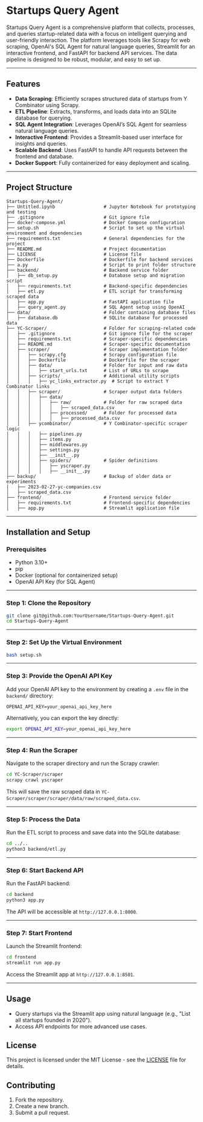 
# Startups Query Agent

Startups Query Agent is a comprehensive platform that collects, processes, and queries startup-related data with a focus on intelligent querying and user-friendly interaction. The platform leverages tools like Scrapy for web scraping, OpenAI's SQL Agent for natural language queries, Streamlit for an interactive frontend, and FastAPI for backend API services. The data pipeline is designed to be robust, modular, and easy to set up.

---

## Features

- **Data Scraping**: Efficiently scrapes structured data of startups from Y Combinator using Scrapy.  
- **ETL Pipeline**: Extracts, transforms, and loads data into an SQLite database for querying.  
- **SQL Agent Integration**: Leverages OpenAI’s SQL Agent for seamless natural language queries.  
- **Interactive Frontend**: Provides a Streamlit-based user interface for insights and queries.  
- **Scalable Backend**: Uses FastAPI to handle API requests between the frontend and database.  
- **Docker Support**: Fully containerized for easy deployment and scaling.

---

## Project Structure

```
Startups-Query-Agent/
├── Untitled.ipynb                  # Jupyter Notebook for prototyping and testing
├── .gitignore                      # Git ignore file
├── docker-compose.yml              # Docker Compose configuration
├── setup.sh                        # Script to set up the virtual environment and dependencies
├── requirements.txt                # General dependencies for the project
├── README.md                       # Project documentation
├── LICENSE                         # License file
├── Dockerfile                      # Dockerfile for backend services
├── a.py                            # Script to print folder structure
├── backend/                        # Backend service folder
│   ├── db_setup.py                 # Database setup and migration script
│   ├── requirements.txt            # Backend-specific dependencies
│   ├── etl.py                      # ETL script for transforming scraped data
│   ├── app.py                      # FastAPI application file
│   ├── query_agent.py              # SQL Agent setup using OpenAI
├── data/                           # Folder containing database files
│   ├── database.db                 # SQLite database for processed data
├── YC-Scraper/                     # Folder for scraping-related code
│   ├── .gitignore                  # Git ignore file for the scraper
│   ├── requirements.txt            # Scraper-specific dependencies
│   ├── README.md                   # Scraper-specific documentation
│   ├── scraper/                    # Scraper implementation folder
│   │   ├── scrapy.cfg              # Scrapy configuration file
│   │   ├── Dockerfile              # Dockerfile for the scraper
│   │   ├── data/                   # Folder for input and raw data
│   │   │   ├── start_urls.txt      # List of URLs to scrape
│   │   ├── scripts/                # Additional utility scripts
│   │   │   ├── yc_links_extractor.py  # Script to extract Y Combinator links
│   │   ├── scraper/                # Scraper output data folders
│   │   │   ├── data/
│   │   │   │   ├── raw/            # Folder for raw scraped data
│   │   │   │   │   ├── scraped_data.csv
│   │   │   │   ├── processed/      # Folder for processed data
│   │   │   │   │   ├── processed_data.csv
│   │   ├── ycombinator/            # Y Combinator-specific scraper logic
│   │   │   ├── pipelines.py
│   │   │   ├── items.py
│   │   │   ├── middlewares.py
│   │   │   ├── settings.py
│   │   │   ├── __init__.py
│   │   │   ├── spiders/            # Spider definitions
│   │   │   │   ├── yscraper.py
│   │   │   │   ├── __init__.py
├── backup/                         # Backup of older data or experiments
│   ├── 2023-02-27-yc-companies.csv
│   ├── scraped_data.csv
├── frontend/                       # Frontend service folder
│   ├── requirements.txt            # Frontend-specific dependencies
│   ├── app.py                      # Streamlit application file
```

---

## Installation and Setup

### Prerequisites

- Python 3.10+
- pip
- Docker (optional for containerized setup)
- OpenAI API Key (for SQL Agent)

---

### Step 1: Clone the Repository

```bash
git clone git@github.com:YourUsername/Startups-Query-Agent.git
cd Startups-Query-Agent
```

---

### Step 2: Set Up the Virtual Environment

```bash
bash setup.sh
```

---

### Step 3: Provide the OpenAI API Key

Add your OpenAI API key to the environment by creating a `.env` file in the `backend/` directory:

```env
OPENAI_API_KEY=your_openai_api_key_here
```

Alternatively, you can export the key directly:

```bash
export OPENAI_API_KEY=your_openai_api_key_here
```

---

### Step 4: Run the Scraper

Navigate to the scraper directory and run the Scrapy crawler:

```bash
cd YC-Scraper/scraper
scrapy crawl yscraper
```

This will save the raw scraped data in `YC-Scraper/scraper/scraper/data/raw/scraped_data.csv`.

---

### Step 5: Process the Data

Run the ETL script to process and save data into the SQLite database:

```bash
cd ../..
python3 backend/etl.py
```

---

### Step 6: Start Backend API

Run the FastAPI backend:

```bash
cd backend
python3 app.py
```

The API will be accessible at `http://127.0.0.1:8000`.

---

### Step 7: Start Frontend

Launch the Streamlit frontend:

```bash
cd frontend
streamlit run app.py
```

Access the Streamlit app at `http://127.0.0.1:8501`.

---

## Usage

- Query startups via the Streamlit app using natural language (e.g., "List all startups founded in 2020").
- Access API endpoints for more advanced use cases.



## License

This project is licensed under the MIT License - see the [LICENSE](LICENSE) file for details.


## **Contributing**
1. Fork the repository.
2. Create a new branch.
3. Submit a pull request.

